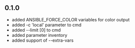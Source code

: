 ## 0.1.0

  - added ANSIBLE_FORCE_COLOR variables for color output
  - added -c 'local' parameter to cmd
  - added --limit <your-hosts>[0] to cmd
  - added parameter inventory
  - added support of --extra-vars